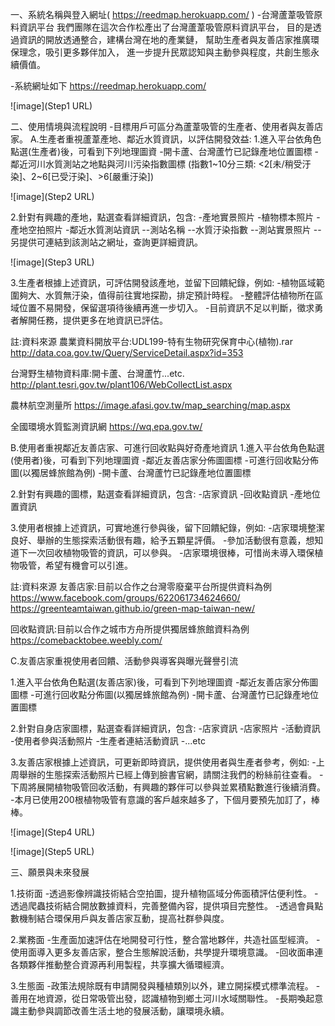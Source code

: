 一、系統名稱與登入網址( https://reedmap.herokuapp.com/ )
-台灣蘆葦吸管原料資訊平台
我們團隊在這次合作松產出了台灣蘆葦吸管原料資訊平台，
目的是透過資訊的開放透通整合，建構台灣在地的產業鏈，
幫助生產者與友善店家推廣環保理念，吸引更多夥伴加入，
進一步提升民眾認知與主動參與程度，共創生態永續價值。

-系統網址如下
https://reedmap.herokuapp.com/

![image](Step1 URL)

二、使用情境與流程說明
-目標用戶可區分為蘆葦吸管的生產者、使用者與友善店家。
A.生產者重視蘆葦產地、鄰近水質資訊，以評估開發效益:
1.進入平台依角色點選(生產者)後，可看到下列地理圖資
-開卡蘆、台灣蘆竹已記錄產地位置圖標
-鄰近河川水質測站之地點與河川污染指數圖標
(指數1~10分三類: <2[未/稍受汙染]、2~6[已受汙染]、>6[嚴重汙染])


![image](Step2 URL)


2.針對有興趣的產地，點選查看詳細資訊，包含:
-產地實景照片
-植物標本照片
-產地空拍照片
-鄰近水質測站資訊
--測站名稱
--水質汙染指數
--測站實景照片
--另提供可連結到該測站之網址，查詢更詳細資訊。



![image](Step3 URL)

3.生產者根據上述資訊，可評估開發該產地，並留下回饋紀錄，例如:
-植物區域範圍夠大、水質無汙染，值得前往實地探勘，排定預計時程。
-整體評估植物所在區域位置不易開發，保留選項待後續再進一步切入。
-目前資訊不足以判斷，徵求勇者解開任務，提供更多在地資訊已評估。



註:資料來源
農業資料開放平台:UDL199-特有生物研究保育中心(植物).rar
http://data.coa.gov.tw/Query/ServiceDetail.aspx?id=353

台灣野生植物資料庫:開卡蘆、台灣蘆竹...etc.
http://plant.tesri.gov.tw/plant106/WebCollectList.aspx

農林航空測量所
https://image.afasi.gov.tw/map_searching/map.aspx

全國環境水質監測資訊網
https://wq.epa.gov.tw/


B.使用者重視鄰近友善店家、可進行回收點與好奇產地資訊
1.進入平台依角色點選(使用者)後，可看到下列地理圖資
-鄰近友善店家分佈圖圖標
-可進行回收點分佈圖(以獨居蜂旅館為例)
-開卡蘆、台灣蘆竹已記錄產地位置圖標

2.針對有興趣的圖標，點選查看詳細資訊，包含:
-店家資訊
-回收點資訊
-產地位置資訊

3.使用者根據上述資訊，可實地進行參與後，留下回饋紀錄，例如:
-店家環境整潔良好、舉辦的生態探索活動很有趣，給予五顆星評價。
-參加活動很有意義，想知道下一次回收植物吸管的資訊，可以參與。
-店家環境很棒，可惜尚未導入環保植物吸管，希望有機會可以引進。

註:資料來源
友善店家:目前以合作之台灣零廢棄平台所提供資料為例
https://www.facebook.com/groups/622061734624660/
https://greenteamtaiwan.github.io/green-map-taiwan-new/

回收點資訊:目前以合作之城市方舟所提供獨居蜂旅館資料為例
https://comebacktobee.weebly.com/

C.友善店家重視使用者回饋、活動參與導客與曝光聲譽引流

1.進入平台依角色點選(友善店家)後，可看到下列地理圖資
-鄰近友善店家分佈圖圖標
-可進行回收點分佈圖(以獨居蜂旅館為例)
-開卡蘆、台灣蘆竹已記錄產地位置圖標

2.針對自身店家圖標，點選查看詳細資訊，包含:
-店家資訊
-店家照片
-活動資訊
-使用者參與活動照片
-生產者連結活動資訊
-...etc

3.友善店家根據上述資訊，可更新即時資訊，提供使用者與生產者參考，例如:
-上周舉辦的生態探索活動照片已經上傳到臉書官網，請關注我們的粉絲前往查看。
-下周將展開植物吸管回收活動，有興趣的夥伴可以參與並累積點數進行後續消費。
-本月已使用200根植物吸管有意識的客戶越來越多了，下個月要預先加訂了，棒棒。


![image](Step4 URL)


![image](Step5 URL)


三、願景與未來發展

1.技術面
-透過影像辨識技術結合空拍圖，提升植物區域分佈面積評估便利性。
-透過爬蟲技術結合開放數據資料，完善整備內容，提供項目完整性。
-透過會員點數機制結合環保用戶與友善店家互動，提高社群參與度。


2.業務面
-生產面加速評估在地開發可行性，整合當地夥伴，共造社區型經濟。
-使用面導入更多友善店家，整合生態解說活動，共學提升環境意識。
-回收面串連各類夥伴推動整合資源再利用製程，共享擴大循環經濟。


3.生態面
-政策法規除既有申請開發與種植類別以外，建立開採模式標準流程。
-善用在地資源，從日常吸管出發，認識植物到鄉土河川水域關聯性。
-長期喚起意識主動參與調節改善生活土地的發展活動，讓環境永續。
